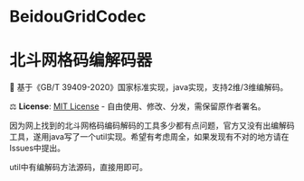 # BeidouGridCodec
# 北斗网格码编解码器  
   📜 基于《GB/T 39409-2020》国家标准实现，java实现，支持2维/3维编解码。
   
⚖️ **License**: [MIT License](LICENSE) - 自由使用、修改、分发，需保留原作者署名。

因为网上找到的北斗网格码编码解码的工具多少都有点问题，官方又没有出编解码工具，遂用java写了一个util实现。希望有考虑周全，如果发现有不对的地方请在Issues中提出。

util中有编解码方法源码，直接用即可。
